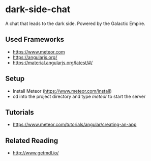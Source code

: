 # dark-side-chat
A chat that leads to the dark side. Powered by the Galactic Empire.

## Used Frameworks
- https://www.meteor.com
- https://angularjs.org/
- https://material.angularjs.org/latest/#/

## Setup
- Install Meteor (https://www.meteor.com/install)
- cd into the project directory and type *meteor* to start the server

## Tutorials
- https://www.meteor.com/tutorials/angular/creating-an-app

## Related Reading
- http://www.getmdl.io/
